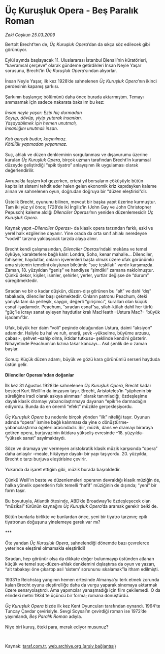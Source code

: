 # Üç Kuruşluk Opera - Beş Paralık Roman

*Zeki Coşkun 25.03.2009*

<div class="taraf_structure_2col_1zq">
<div class="margen_n">



 <p>Bertolt Brecht’ten de, <i>Üç Kuruşluk Opera</i>’dan da sıkça söz edilecek gibi görünüyor. <br/><br/>Eylül ayında başlayacak 11. Uluslararası İstanbul Bienali’nin küratörleri, “kavramsal çerçeve” olarak gündeme getirdikleri İnsan Neyle Yaşar sorusunu, Brecht’in <i>Üç Kuruşluk Opera</i>’sından alıyorlar. <br/><br/>İnsan Neyle Yaşar, ilk kez 1928’de sahnelenen <i>Üç Kuruşluk Opera</i>’nın ikinci perdesinin kapanış şarkısı. <br/><br/>Şarkının başlangıç bölümünü daha önce burada aktarmıştım. Temayı anımsamak için sadece nakarata bakalım bu kez:<i> <br/><br/>İnsan neyle yaşar: Ezip hiç durmadan <br/>Soyup, dövüp, yiyip yutarak insanları. <br/>Yaşayabilmek için hemen unutmalı, <br/>İnsanlığını unutmalı insan. <br/><br/>Katı gerçek budur, kaçınılmaz. <br/>Kötülük yapmadan yaşanmaz.</i> <br/><br/>Suç, ahlak ve düzen denkleminin sorgulanması ve dışavurumu üzerine kurulan <i>Üç Kuruşluk Opera</i>, birçok uzman tarafından Brecht’in kuramsal düzeyde geliştirdiği “epik tiyatro” anlayışının ilk uygulaması olarak değerlendirilir. <br/><br/>Avrupa’da faşizm kol gezerken, ertesi yıl borsaların çöküşüyle bütün kapitalist sistemi tehdit eder halen gelen ekonomik kriz kapıdayken kaleme alınan ve sahnelenen oyun, doğrudan doğruya bir “düzen eleştirisi”dir. <br/><br/>Üstelik Brecht, oyununu bilinen, mevcut bir başka yapıt üzerine kurmuştur. Tam iki yüz yıl önce; 1728’de iki İngiliz’in (John Gay ve John Christopher Pepusch) kaleme aldığı <i>Dilenciler Operası</i>’nın yeniden düzenlemesidir <i>Üç Kuruşluk Opera</i>. <br/><br/>Kaynak yapıt –<i>Dilenciler Operası</i>- da klasik opera tarzından farklı, eski ve yerel halk ezgilerine dayanır. Yine orada da orta sınıf ahlakı neredeyse “vodvil” tarzına yaklaşacak tarzda alaya alınır. <br/><br/>Brecht kendi çalışmasından, <i>Dilenciler Operası</i>’ndaki mekâna ve temel öyküye, karakterlere bağlı kalır: Londra, Soho, kenar mahalle... Dilenciler, fahişeler, haydutlar, onların işverenleri başta olmak üzere ufak görünümlü ama sistemin temelini oluşturan bilcümle “suç teşkilatı” vardır karşımızda. Zaman, 18. yüzyıldan “geniş” ve handiyse “şimdiki” zamana naklolmuştur. Çünkü dekor, kişiler, isimler, şehirler, yerler, yurtlar değişse de “durum” süregitmektedir. <br/><br/>Sıradan ve bir o kadar düşkün, düzen-dışı görünen bu “alt” ve dahi “dış” tabakada, dilenciler başı çekmektedir. Onların patronu Peachum, öteki yanıyla tam da yerleşik, saygın, değerli “girişimci”, kuralları olan küçük esnaf-işadamıdır. Peachum, “sıradan esnaf”sa, silah-külah dahil her türlü “güç”le icrayı sanat eyleyen haydutlar kralı MacHeath –Ustura Mac?- “büyük işadamı”dır. <br/><br/>Ufak, büyük her daim “voli” peşinde olduğundan Ustura, daimi “aksiyon” adamıdır. Haliyle bu hal ve ruh, enerji, şevk –yükselme, büyüme arzusu, çabası-, şehvet –sahip olma, iktidar tutkusu- şeklinde kendini gösterir. Nihayetinde Peachum’un kızına takar kancayı... Asıl şenlik de o zaman başlar. <br/><br/>Sonuç: Küçük düzen adamı, büyük ve gözü kara görünümlü serseri hayduda üstün gelir. <b><br/><br/>Dilenciler Operası’ndan doğanlar</b> <br/><br/>İlk kez 31 Ağustos 1928’de sahnelenen <i>Üç Kuruşluk Opera</i>, Brecht kadar besteci Kurt Weill’ın da imzasını taşır. Brecht, Aristoteles’in “şüphenin bir süreliğine iradi olarak askıya alınması” olarak tanımladığı; özdeşleşime dayalı klasik dramayı yabancılaştırmaya dayanan “epik”le darmadağın ediyordu. Bunda da en önemli “efekt” müzikle gerçekleşiyordu. <i><br/><br/>Üç Kuruşluk Opera</i> bu nedenle birçok yönden “ilk” niteliği taşır. Oyunun adında “opera” ismine bağlı kalınması da yine o dönüştürme-yabancılaştırma öğeleri arasındadır. Şiir, müzik, dans ve dramayı biraraya getiren opera, burjuvazinin iktidara yükseliş evresinde –18. yüzyılda- “yüksek sanat” sayılmaktaydı. <br/><br/>Söze ve dramaya yer vermeyen aristokratik klasik müzik karşısında “opera” daha anlaşılır –meale, hikâyeye dayalı- bir yapı taşıyordu. 20. yüzyılda, Brecht o tarzı burjuva eleştirisine çevirir. <br/><br/>Yukarıda da işaret ettiğim gibi, müzik burada başroldedir. <br/><br/>Çünkü Weill’ın beste ve düzenlemeleri operanın devraldığı klasik müziğin de, halka yönelik operetlerin folk temelli “hafif” müziğinin de dışında; “yeni” bir form taşır. <br/><br/>Bu boyutuyla, Atlantik ötesinde, ABD’de Broadway’le özdeşleşecek olan “müzikal” türünün kaynağını <i>Üç Kuruşluk Opera</i>’da aramak gerekir belki de. <br/><br/>Bütün bunlarla birlikte ve bunlardan önce, yeni bir tiyatro tarzının; epik tiyatronun doğuşunu yinelemeye gerek var mı? <br/><br/>*** <br/><br/>Öte yandan <i>Üç Kuruşluk Opera</i>, sahnelendiği dönemde bazı çevrelerce yeterince eleştirel olmamakla eleştirildi! <br/><br/>Sıradan, hep görünür olsa da dikkate değer bulunmayıp üstünden atlanan küçük ve temel suç-düzen-ahlak denklemini dışlaştırsa da oyun ve yazarı, “alt tabakayı öne çıkartıp asıl ‘sistem’ sorununu ıskalamak”la itham edilmişti. <br/><br/>1933’te Reichstag yangının hemen ertesinde Almanya’yı terk etmek zorunda kalan Brecht oyunu eleştirelliğe daha da vurgu yaparak sinemaya aktarmak üzere senaryolaştırdı. Ama yapımcılar yanaşmadığı için film çekilemedi. O da elindeki metni 1934’te üçüncü bir forma; romana dönüştürdü. <i><br/><br/>Üç Kuruşluk Opera</i> bizde ilk kez Kent Oyuncuları tarafından oynandı. 1964’te Tuncay Çavdar çevirisiyle. Sevgi Soysal’ın çevirdiği roman ise 1972’de yayımlandı, <i>Beş Paralık Roman</i> adıyla. <br/><br/>Niye biri kuruş, öteki para, merak ediyor musunuz?</p>

<br/>


<div id="taraf_not">
</div>

</div>


</div>

Kaynak: [taraf.com.tr](http://www.taraf.com.tr:80/makale/4674.htm), [web.archive.org (arşiv bağlantısı)](http://web.archive.org/web/20090413221221/http://www.taraf.com.tr:80/makale/4674.htm)
